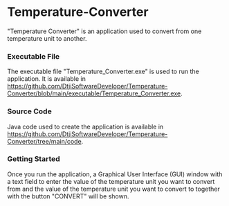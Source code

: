 # Temperature-Converter
"Temperature Converter" is an application used to convert from one temperature unit to another.

### Executable File

The executable file "Temperature_Converter.exe" is used to run the application. It is available in
https://github.com/DtjiSoftwareDeveloper/Temperature-Converter/blob/main/executable/Temperature_Converter.exe.

### Source Code

Java code used to create the application is available in
https://github.com/DtjiSoftwareDeveloper/Temperature-Converter/tree/main/code.

### Getting Started

Once you run the application, a Graphical User Interface (GUI) window with a text field to enter the value of the temperature unit
you want to convert from and the value of the temperature unit you want to convert to together with the button "CONVERT" will be shown.
